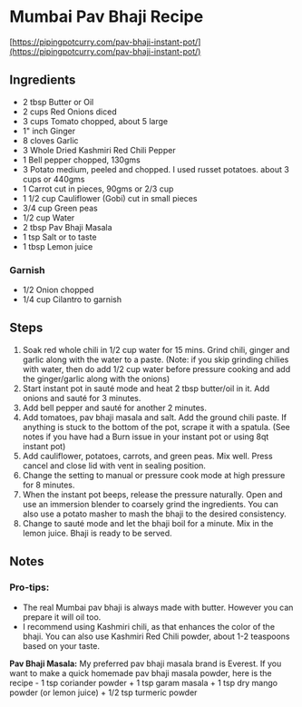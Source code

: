 # Mumbai Pav Bhaji Recipe
[https://pipingpotcurry.com/pav-bhaji-instant-pot/](https://pipingpotcurry.com/pav-bhaji-instant-pot/)

## Ingredients

- 2 tbsp Butter or Oil
- 2 cups Red Onions diced
- 3 cups Tomato chopped, about 5 large
- 1" inch Ginger
- 8 cloves Garlic
- 3 Whole Dried Kashmiri Red Chili Pepper
- 1 Bell pepper chopped, 130gms
- 3 Potato medium, peeled and chopped. I used russet potatoes. about 3 cups or 440gms
- 1 Carrot cut in pieces, 90gms or 2/3 cup
- 1 1/2 cup Cauliflower (Gobi) cut in small pieces
- 3/4 cup Green peas
- 1/2 cup Water
- 2 tbsp Pav Bhaji Masala
- 1 tsp Salt or to taste
- 1 tbsp Lemon juice

### Garnish

- 1/2 Onion chopped
- 1/4 cup Cilantro to garnish

## Steps

1. Soak red whole chili in 1/2 cup water for 15 mins. Grind chili, ginger and garlic along with the water to a paste. (Note: if you skip grinding chilies with water, then do add 1/2 cup water before pressure cooking and add the ginger/garlic along with the onions)
2. Start instant pot in sauté mode and heat 2 tbsp butter/oil in it. Add onions and sauté for 3 minutes.
3. Add bell pepper and sauté for another 2 minutes.
4. Add tomatoes, pav bhaji masala and salt. Add the ground chili paste. If anything is stuck to the bottom of the pot, scrape it with a spatula. (See notes if you have had a Burn issue in your instant pot or using 8qt instant pot)
5. Add cauliflower, potatoes, carrots, and green peas. Mix well. Press cancel and close lid with vent in sealing position. 
6. Change the setting to manual or pressure cook mode at high pressure for 8 minutes.
7. When the instant pot beeps, release the pressure naturally. Open and use an immersion blender to coarsely grind the ingredients. You can also use a potato masher to mash the bhaji to the desired consistency. 
8. Change to sauté mode and let the bhaji boil for a minute. Mix in the lemon juice. Bhaji is ready to be served.

## Notes

### Pro-tips:

- The real Mumbai pav bhaji is always made with butter.  However you can prepare it will oil too.
- I recommend using Kashmiri chili, as that enhances the color of the bhaji.  You can also use Kashmiri Red Chili powder, about 1-2 teaspoons based on your taste. 

**Pav Bhaji Masala:** My preferred pav bhaji masala brand is Everest. If you want to make a quick homemade pav bhaji masala powder, here is the recipe - 1 tsp coriander powder + 1 tsp garam masala + 1 tsp dry mango powder (or lemon juice) + 1/2 tsp turmeric powder 
